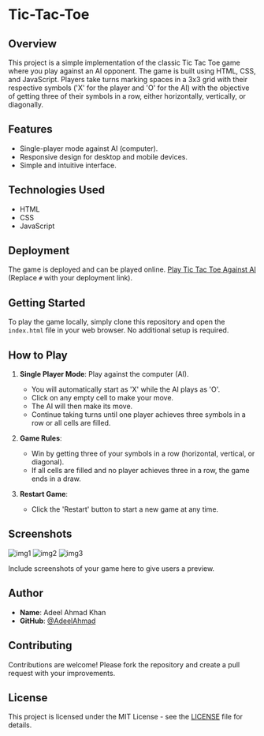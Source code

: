 # Tic-Tac-Toe

## Overview

This project is a simple implementation of the classic Tic Tac Toe game where you play against an AI opponent. The game is built using HTML, CSS, and JavaScript. Players take turns marking spaces in a 3x3 grid with their respective symbols ('X' for the player and 'O' for the AI) with the objective of getting three of their symbols in a row, either horizontally, vertically, or diagonally.

## Features

- Single-player mode against AI (computer).
- Responsive design for desktop and mobile devices.
- Simple and intuitive interface.

## Technologies Used

- HTML
- CSS
- JavaScript

## Deployment

The game is deployed and can be played online. [Play Tic Tac Toe Against AI](https://adeelahmad2295.github.io/Tic-Tac-Toe.github.io/) (Replace `#` with your deployment link).

## Getting Started

To play the game locally, simply clone this repository and open the `index.html` file in your web browser. No additional setup is required.

## How to Play

1. **Single Player Mode**: Play against the computer (AI).
   - You will automatically start as 'X' while the AI plays as 'O'.
   - Click on any empty cell to make your move.
   - The AI will then make its move.
   - Continue taking turns until one player achieves three symbols in a row or all cells are filled.

2. **Game Rules**:
   - Win by getting three of your symbols in a row (horizontal, vertical, or diagonal).
   - If all cells are filled and no player achieves three in a row, the game ends in a draw.

3. **Restart Game**:
   - Click the 'Restart' button to start a new game at any time.

## Screenshots
![img1](https://github.com/AdeelAhmad2295/Tic-Tac-Toe.github.io/assets/110482402/8d0bd5b2-eeaa-43d0-8998-a4ca5508054f)
![img2](https://github.com/AdeelAhmad2295/Tic-Tac-Toe.github.io/assets/110482402/960a2ea5-a8f7-4ab2-88d5-01bec2593c23)
![img3](https://github.com/AdeelAhmad2295/Tic-Tac-Toe.github.io/assets/110482402/766938b5-ce4a-49ad-a6eb-1c9480d763c5)

Include screenshots of your game here to give users a preview.

## Author

- **Name**: Adeel Ahmad Khan
- **GitHub**: [@AdeelAhmad](https://github.com/your-username)

## Contributing

Contributions are welcome! Please fork the repository and create a pull request with your improvements.

## License

This project is licensed under the MIT License - see the [LICENSE](LICENSE) file for details.
